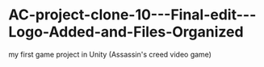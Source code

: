 # AC-project-clone-10---Final-edit---Logo-Added-and-Files-Organized
my first game project in Unity (Assassin's creed video game)

